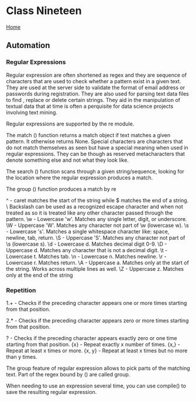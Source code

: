 # Class Nineteen

[Home](https://daviey52.github.io/reading-notes/)

## Automation

### Regular Expressions

Regular expression are often shortened as regex and they are sequence of characters that are used to check whether a pattern exist in a given text. They are used at the server side to validate the format of email address or passwords during registration. They are also used for parsing text data files to find , replace or delete certain strings. They aid in the manipulation of textual data that at time is often a perquisite for data science projects involving text mining.

Regular expressions are supported by the re module.

The match () function returns a match object if text matches a given pattern. It otherwise returns None.
Special characters are characters that do not match themselves as seen but have a special meaning when used in regular expressions. They can be though as reserved metacharacters that denote something else and not what they look like.

The search () function scans through a given string/sequence, looking for the location where the regular expression produces a match.

The group () function produces a match by re

^ - caret matches the start of the string while $ matches the end of  a string.
\ Backslash can be used as a recognized escape character and when not treated as so it is treated like any other character passed through the pattern.
\w - Lowercase 'w'. Matches any single letter, digit, or underscore.
\W - Uppercase 'W'. Matches any character not part of \w (lowercase w).
\s - Lowercase 's'. Matches a single whitespace character like: space, newline, tab, return.
\S - Uppercase 'S'. Matches any character not part of \s (lowercase s).
\d - Lowercase d. Matches decimal digit 0-9.
\D - Uppercase d. Matches any character that is not a decimal digit.
\t - Lowercase t. Matches tab.
\n - Lowercase n. Matches newline.
\r - Lowercase r. Matches return.
\A - Uppercase a. Matches only at the start of the string. Works across multiple lines as well.
\Z - Uppercase z. Matches only at the end of the string

### Repetition

 1.+ - Checks if the preceding character appears one or more times starting from that position.

  2.* - Checks if the preceding character appears zero or more times starting from that position.

? - Checks if the preceding character appears exactly zero or one time starting from that position.
{x} - Repeat exactly x number of times.
{x,} - Repeat at least x times or more.
{x, y} - Repeat at least x times but no more than y times.

The group feature of regular expression allows to pick parts of the matching text. Part of the regex bound by () are called group.

When needing to use an expression several time, you can use compile() to save the resulting regular expression.
